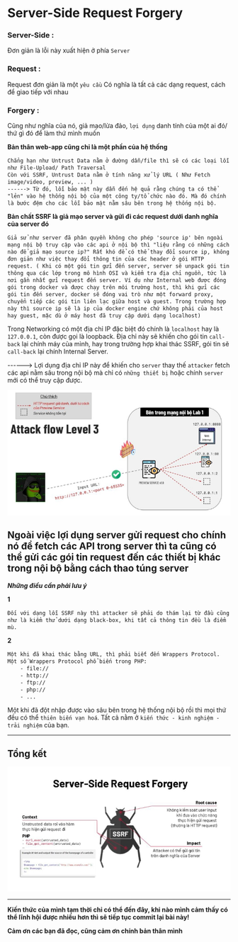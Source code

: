 # Server-Side Request Forgery 
### Server-Side : 
Đơn giản là lỗi này xuất hiện ở phía `Server`
### Request : 
Request đơn giản là một `yêu cầu`
Có nghĩa là tất cả các dạng request, cách để giao tiếp với nhau
### Forgery : 
Cũng như nghĩa của nó, giả mạo/lừa đảo, `lợi dụng` danh tính của một ai đó/ thứ gì đó để làm thứ mình muốn

**Bản thân web-app cũng chỉ là một phần của hệ thống**
```
Chẳng hạn như Untrust Data nằm ở đường dẫn/file thì sẽ có các loại lỗi như File-Upload/ Path Traversal
Còn với SSRF, Untrust Data nằm ở tính năng xử lý URL ( Như Fetch image/video, preview, ... )
------> Từ đó, lỗi bảo mật này dẫn đến hệ quả rằng chúng ta có thể "lẻn" vào hệ thống nội bộ của một công ty/tổ chức nào đó. Mà đó chính là bước đệm cho các lỗi bảo mật nằm sâu bên trong hệ thống nội bộ.
```
**Bản chất SSRF là giả mạo server và gửi đi các request dưới danh nghĩa của server đó**

```
Giả sử như server đã phân quyền không cho phép 'source ip' bên ngoài mạng nội bộ truy cập vào các api ở nội bộ thì "liệu rằng có những cách nào để giả mạo source ip?" Rất khó để có thể thay đổi source ip, không đơn giản như việc thay đổi thông tin của các header ở gói HTTP request. ( Khi có một gói tin gửi đến server, server sẽ unpack gói tin thông qua các lớp trong mô hình OSI và kiểm tra địa chỉ nguồn, tức là nơi gần nhất gửi request đến server. Ví dụ như Internal web được đóng gói trong docker và được chạy trên môi trường host, thì khi gửi các gói tin đến server, docker sẽ đóng vai trò như một forward proxy, chuyển tiếp các gói tin liên lạc giữa host và guest. Trong trường hợp này thì source ip sẽ là ip của docker engine chứ không phải của host hay guest, mặc dù ở máy host đã truy cập dưới dạng localhost)
```

Trong Networking có một địa chỉ IP đặc biệt đó chính là `localhost` hay là `127.0.0.1`, còn được gọi là loopback. Địa chỉ này sẽ khiến cho gói tin `call-back` lại chính máy của mình, hay trong trường hợp khai thác SSRF, gói tin sẽ `call-back` lại chính Internal Server.

------> Lợi dụng địa chỉ IP này để khiến cho `server` thay thế `attacker` fetch các api nằm sâu trong nội bộ mà chỉ có `những thiết bị` hoặc chính `server` mới có thể truy cập được.

![](./images/call_back.jpeg)

**Ngoài việc lợi dụng server gửi request cho chính nó để fetch các API trong server thì ta cũng có thể gửi các gói tin request đến các thiết bị khác trong nội bộ bằng cách thao túng server**
---
***Những điều cần phải lưu ý***

**1**
```
Đối với dạng lỗi SSRF này thì attacker sẽ phải do thám lại từ đầu cũng như là kiểm thử dưới dạng black-box, khi tất cả thông tin đều là điểm mù.
```
**2**
```
Một khi đã khai thác bằng URL, thì phải biết đến Wrappers Protocol.
Một số Wrappers Protocol phổ biến trong PHP: 
    - file://
    - http://
    - ftp://
    - php://
    - ...
```
Một khi đã đột nhập được vào sâu bên trong hệ thống nội bộ rồi thì mọi thứ đều có thể `thiên biến vạn hoá`. Tất cả nằm ở `kiến thức - kinh nghiệm - trải nghiệm` của bạn.

---
## Tổng kết

![](./images/sumarize.jpeg)

---
**Kiến thức của mình tạm thời chỉ có thể đến đây, khi nào mình cảm thấy có thể lĩnh hội được nhiều hơn thì sẽ tiếp tục commit lại bài này!** 

**Cảm ơn các bạn đã đọc, cũng cảm ơn chính bản thân mình**